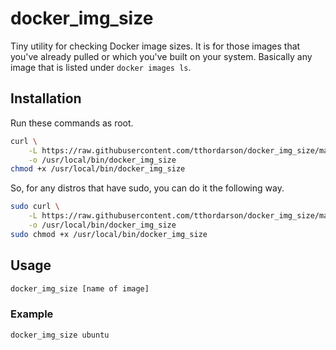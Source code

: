 # docker_img_size

Tiny utility for checking Docker image sizes. It is for those images that you've already pulled or which you've built on your system. Basically any image that is listed under ```docker images ls```.

## Installation

Run these commands as root.

```sh
curl \
    -L https://raw.githubusercontent.com/tthordarson/docker_img_size/main/docker_img_size \
    -o /usr/local/bin/docker_img_size
chmod +x /usr/local/bin/docker_img_size
```

So, for any distros that have sudo, you can do it the following way.

```sh
sudo curl \
    -L https://raw.githubusercontent.com/tthordarson/docker_img_size/main/docker_img_size \
    -o /usr/local/bin/docker_img_size
sudo chmod +x /usr/local/bin/docker_img_size
```

## Usage

```sh
docker_img_size [name of image]
```

### Example

```sh
docker_img_size ubuntu
```